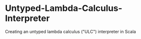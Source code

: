 # Untyped-Lambda-Calculus-Interpreter
Creating an untyped lambda calculus ("ULC") interpreter in Scala
